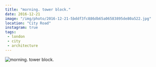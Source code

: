 ```yaml
---
title: "morning. tower block."
date: 2016-12-21
image: "/img/photo/2016-12-21-5bddf3fc886db65a06583895de80a522.jpg"
location: "City Road"
instagram: true
tags:
 - london
 - city
 - architecture
---
```


![morning. tower block.](/img/photo/2016-12-21-5bddf3fc886db65a06583895de80a522.jpg)
